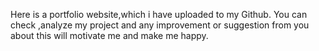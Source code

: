 Here is a portfolio website,which i have uploaded to my Github. You can check ,analyze my project and any improvement or suggestion from you about this will motivate me and make me happy.
